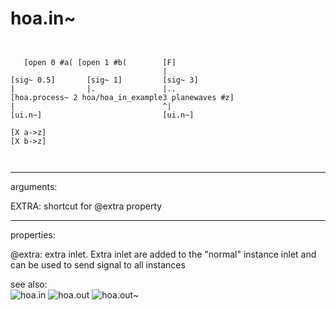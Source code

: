 # hoa.in~

```


   [open 0 #a( [open 1 #b(        [F]
                                  |
[sig~ 0.5]       [sig~ 1]         [sig~ 3]
|                |.               |..
[hoa.process~ 2 hoa/hoa_in_example3 planewaves #z]
|                                 ^|
[ui.n~]                           [ui.n~]

[X a->z]
[X b->z]

            
```
---
arguments:

EXTRA: shortcut for @extra property<br>

---
properties:

@extra: extra inlet. Extra inlet
            are added to the &#34;normal&#34; instance inlet and can be used to send signal to all
            instances<br>

see also:<br>
![hoa.in]("img/object_hoa.in.png")
![hoa.out]("img/object_hoa.out.png")
![hoa.out~]("img/object_hoa.out~.png")
